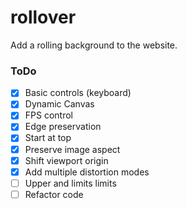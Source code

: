 # rollover

Add a rolling background to the website.

### ToDo

- [x] Basic controls (keyboard)
- [x] Dynamic Canvas
- [x] FPS control
- [x] Edge preservation
- [x] Start at top
- [x] Preserve image aspect
- [x] Shift viewport origin
- [x] Add multiple distortion modes
- [ ] Upper and limits limits
- [ ] Refactor code
